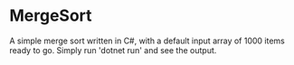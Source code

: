 # MergeSort
A simple merge sort written in C#, with a default input array of 1000 items ready to go.
Simply run 'dotnet run' and see the output.
